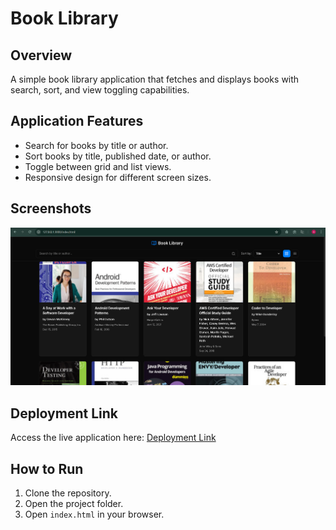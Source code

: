 # Book Library

## Overview

A simple book library application that fetches and displays books with search, sort, and view toggling capabilities.

## Application Features

- Search for books by title or author.
- Sort books by title, published date, or author.
- Toggle between grid and list views.
- Responsive design for different screen sizes.

## Screenshots

![home screen](image.png)

## Deployment Link

Access the live application here: [Deployment Link](https://)

## How to Run

1. Clone the repository.
2. Open the project folder.
3. Open `index.html` in your browser.
